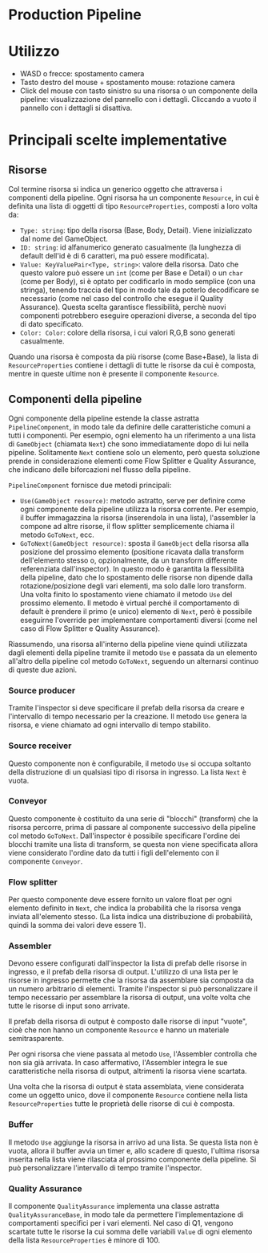 # Production Pipeline

# Utilizzo

- WASD o frecce: spostamento camera
- Tasto destro del mouse + spostamento mouse: rotazione camera
- Click del mouse con tasto sinistro su una risorsa o un componente della pipeline: visualizzazione del pannello con i dettagli.
  Cliccando a vuoto il pannello con i dettagli si disattiva.

# Principali scelte implementative

## Risorse

Col termine risorsa si indica un generico oggetto che attraversa i componenti della pipeline.
Ogni risorsa ha un componente `Resource`, in cui è definita una lista di oggetti di tipo `ResourceProperties`, composti a loro volta da:

- `Type: string`: tipo della risorsa (Base, Body, Detail). Viene inizializzato dal nome del GameObject.
- `ID: string`: id alfanumerico generato casualmente (la lunghezza di default dell'id è di 6 caratteri, ma può essere modificata).
- `Value: KeyValuePair<Type, string>`: valore della risorsa.
  Dato che questo valore può essere un `int` (come per Base e Detail) o un `char` (come per Body),
  si è optato per codificarlo in modo semplice (con una stringa), tenendo traccia del tipo in modo tale da poterlo decodificare se necessario
  (come nel caso del controllo che esegue il Quality Assurance).
  Questa scelta garantisce flessibilità, perchè nuovi componenti potrebbero eseguire operazioni diverse, a seconda del tipo di dato specificato.
- `Color: Color`: colore della risorsa, i cui valori R,G,B sono generati casualmente.

Quando una risorsa è composta da più risorse (come Base+Base), la lista di `ResourceProperties` contiene i dettagli di tutte le risorse da cui è composta,
mentre in queste ultime non è presente il componente `Resource`.

## Componenti della pipeline

Ogni componente della pipeline estende la classe astratta `PipelineComponent`, in modo tale da definire delle caratteristiche comuni a tutti i componenti.
Per esempio, ogni elemento ha un riferimento a una lista di `GameObject` (chiamata `Next`) che sono immediatamente dopo di lui nella pipeline.
Solitamente `Next` contiene solo un elemento, però questa soluzione prende in considerazione elementi come Flow Splitter e Quality Assurance,
che indicano delle biforcazioni nel flusso della pipeline.

`PipelineComponent` fornisce due metodi principali:

- `Use(GameObject resource)`: metodo astratto, serve per definire come ogni componente della pipeline utilizza la risorsa corrente.
  Per esempio, il buffer immagazzina la risorsa (inserendola in una lista), l'assembler la compone ad altre risorse,
  il flow splitter semplicemente chiama il metodo `GoToNext`, ecc.
- `GoToNext(GameObject resource)`: sposta il `GameObject` della risorsa alla posizione del prossimo elemento
  (positione ricavata dalla transform dell'elemento stesso o, opzionalmente, da un transform differente referenziata dall'inspector).
  In questo modo è garantita la flessibilità della pipeline,
  dato che lo spostamento delle risorse non dipende dalla rotazione/posizione degli vari elementi,
  ma solo dalle loro transform. Una volta finito lo spostamento viene chiamato il metodo `Use` del prossimo elemento.
  Il metodo è virtual perché il comportamento di default è prendere il primo (e unico) elemento di `Next`,
  però è possibile eseguirne l'override per implementare comportamenti diversi (come nel caso di Flow Splitter e Quality Assurance).

Riassumendo, una risorsa all'interno della pipeline viene quindi utilizzata dagli elementi della pipeline tramite il metodo `Use`
e passata da un elemento all'altro della pipeline col metodo `GoToNext`, seguendo un alternarsi continuo di queste due azioni.

### Source producer

Tramite l'inspector si deve specificare il prefab della risorsa da creare e l'intervallo di tempo necessario per la creazione.
Il metodo `Use` genera la risorsa, e viene chiamato ad ogni intervallo di tempo stabilito.

### Source receiver

Questo componente non è configurabile, il metodo `Use` si occupa soltanto della distruzione di un qualsiasi tipo di risorsa in ingresso.
La lista `Next` è vuota.

### Conveyor

Questo componente è costituito da una serie di "blocchi" (transform) che la risorsa percorre,
prima di passare al componente successivo della pipeline col metodo `GoToNext`.
Dall'inspector è possibile specificare l'ordine dei blocchi tramite una lista di transform,
se questa non viene specificata allora viene considerato l'ordine dato da tutti i figli dell'elemento con il componente `Conveyor`.

### Flow splitter

Per questo componente deve essere fornito un valore float per ogni elemento definito in `Next`,
che indica la probabilità che la risorsa venga inviata all'elemento stesso.
(La lista indica una distribuzione di probabilità, quindi la somma dei valori deve essere 1).

### Assembler

Devono essere configurati dall'inspector la lista di prefab delle risorse in ingresso, e il prefab della risorsa di output.
L'utilizzo di una lista per le risorse in ingresso permette che la risorsa da assemblare sia composta da un numero arbitrario di elementi.
Tramite l'inspector si può personalizzare il tempo necessario per assemblare la risorsa di output,
una volte volta che tutte le risorse di input sono arrivate.

Il prefab della risorsa di output è composto dalle risorse di input "vuote", cioè che non hanno un componente `Resource`
e hanno un materiale semitrasparente.

Per ogni risorsa che viene passata al metodo `Use`, l'Assembler controlla che non sia già arrivata.
In caso affermativo, l'Assembler integra le sue caratteristiche nella risorsa di output, altrimenti la risorsa viene scartata.

Una volta che la risorsa di output è stata assemblata, viene considerata come un oggetto unico, dove il componente `Resource`
contiene nella lista `ResourceProperties` tutte le proprietà delle risorse di cui è composta.

### Buffer

Il metodo `Use` aggiunge la risorsa in arrivo ad una lista. Se questa lista non è vuota, allora il buffer avvia un timer e, allo scadere di questo,
l'ultima risorsa inserita nella lista viene rilasciata al prossimo componente della pipeline.
Si può personalizzare l'intervallo di tempo tramite l'inspector.

### Quality Assurance

Il componente `QualityAssurance` implementa una classe astratta `QualityAssuranceBase`,
in modo tale da permettere l'implementazione di comportamenti specifici per i vari elementi.
Nel caso di Q1, vengono scartate tutte le risorse la cui somma delle variabili `Value` di ogni elemento della lista `ResourceProperties` è minore di 100.

